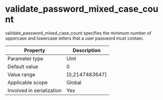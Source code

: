 validate_password_mixed_case_count
=======================================================
<!-- # docslug#/oceanbase-database/oceanbase-database/V4.0.0/validate_password_mixed_case_count-1-2 -->
validate_password_mixed_case_count specifies the minimum number of uppercase and lowercase letters that a user password must contain.


| **Property** | **Description** |
|---------|------------------|
| Parameter type | UInt |
| Default value | 0 |
| Value range | [0,2147483647] |
| Applicable scope | Global |
| Involved in serialization | Yes |



